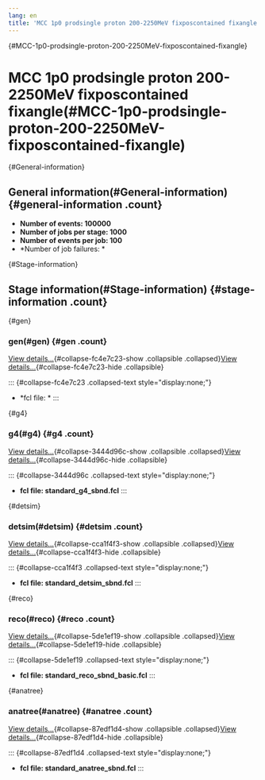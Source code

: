 ```yaml
---
lang: en
title: 'MCC 1p0 prodsingle proton 200-2250MeV fixposcontained fixangle'
---
```


{#MCC-1p0-prodsingle-proton-200-2250MeV-fixposcontained-fixangle}

MCC 1p0 prodsingle proton 200-2250MeV fixposcontained fixangle(#MCC-1p0-prodsingle-proton-200-2250MeV-fixposcontained-fixangle)
================================================================================================================================================

{#General-information}

General information(#General-information) {#general-information .count}
----------------------------------------------------------

-   **Number of events: 100000**
-   **Number of jobs per stage: 1000**
-   **Number of events per job: 100**
-   \*Number of job failures: \*

{#Stage-information}

Stage information(#Stage-information) {#stage-information .count}
------------------------------------------------------

{#gen}

### gen(#gen) {#gen .count}

[View details\...](#){#collapse-fc4e7c23-show .collapsible
.collapsed}[View details\...](#){#collapse-fc4e7c23-hide .collapsible}

::: {#collapse-fc4e7c23 .collapsed-text style="display:none;"}
-   \*fcl file: \*
:::

{#g4}

### g4(#g4) {#g4 .count}

[View details\...](#){#collapse-3444d96c-show .collapsible
.collapsed}[View details\...](#){#collapse-3444d96c-hide .collapsible}

::: {#collapse-3444d96c .collapsed-text style="display:none;"}
-   **fcl file: standard\_g4\_sbnd.fcl**
:::

{#detsim}

### detsim(#detsim) {#detsim .count}

[View details\...](#){#collapse-cca1f4f3-show .collapsible
.collapsed}[View details\...](#){#collapse-cca1f4f3-hide .collapsible}

::: {#collapse-cca1f4f3 .collapsed-text style="display:none;"}
-   **fcl file: standard\_detsim\_sbnd.fcl**
:::

{#reco}

### reco(#reco) {#reco .count}

[View details\...](#){#collapse-5de1ef19-show .collapsible
.collapsed}[View details\...](#){#collapse-5de1ef19-hide .collapsible}

::: {#collapse-5de1ef19 .collapsed-text style="display:none;"}
-   **fcl file: standard\_reco\_sbnd\_basic.fcl**
:::

{#anatree}

### anatree(#anatree) {#anatree .count}

[View details\...](#){#collapse-87edf1d4-show .collapsible
.collapsed}[View details\...](#){#collapse-87edf1d4-hide .collapsible}

::: {#collapse-87edf1d4 .collapsed-text style="display:none;"}
-   **fcl file: standard\_anatree\_sbnd.fcl**
:::
